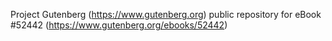 Project Gutenberg (https://www.gutenberg.org) public repository for
eBook #52442 (https://www.gutenberg.org/ebooks/52442)
